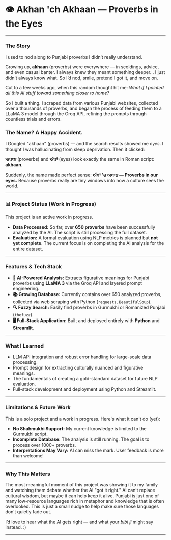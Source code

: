 # 👁️ Akhan 'ch Akhaan — Proverbs in the Eyes
---

### The Story

I used to nod along to Punjabi proverbs I didn’t really understand.

Growing up, **akhaan** (proverbs) were everywhere — in scoldings, advice, and even casual banter. I always knew they meant something deeper... I just didn’t always know what. So I’d nod, smile, pretend I got it, and move on.

Cut to a few weeks ago, when this random thought hit me: *What if I pointed all this AI stuff toward something closer to home?*

So I built a thing. I scraped data from various Punjabi websites, collected over a thousands of proverbs, and began the process of feeding them to a LLaMA 3 model through the Groq API, refining the prompts through countless trials and errors.

### The Name? A Happy Accident.

I Googled "akhaan" (proverbs) — and the search results showed me *eyes*. I thought I was hallucinating from sleep deprivation. Then it clicked:

**ਅਖਾਣ** (proverbs) and **ਅੱਖਾਂ** (eyes) look exactly the same in Roman script: **akhaan**.

Suddenly, the name made perfect sense: **ਅੱਖਾਂ 'ਚ ਅਖਾਣ — Proverbs in our eyes.** Because proverbs really are tiny windows into how a culture sees the world.

---

### 📊 Project Status (Work in Progress)

This project is an active work in progress.
* **Data Processed:** So far, over **650 proverbs** have been successfully analyzed by the AI. The script is still processing the full dataset.
* **Evaluation:** A formal evaluation using NLP metrics is planned but **not yet complete**. The current focus is on completing the AI analysis for the entire dataset.

---

### Features & Tech Stack

* **🧠 AI-Powered Analysis:** Extracts figurative meanings for Punjabi proverbs using **LLaMA 3** via the Groq API and layered prompt engineering.
* **📚 Growing Database:** Currently contains over 650 analyzed proverbs, collected via web scraping with Python (`requests`, `BeautifulSoup`).
* **🔍 Fuzzy Search:** Easily find proverbs in Gurmukhi or Romanized Punjabi (`thefuzz`).
* **🖥️ Full-Stack Application:** Built and deployed entirely with **Python** and **Streamlit**.

---

### What I Learned

* LLM API integration and robust error handling for large-scale data processing.
* Prompt design for extracting culturally nuanced and figurative meanings.
* The fundamentals of creating a gold-standard dataset for future NLP evaluation.
* Full-stack development and deployment using Python and Streamlit.

---

### Limitations & Future Work

This is a solo project and a work in progress. Here's what it can't do (yet):
* **No Shahmukhi Support:** My current knowledge is limited to the Gurmukhi script.
* **Incomplete Database:** The analysis is still running. The goal is to process over 1000+ proverbs.
* **Interpretations May Vary:** AI can miss the mark. User feedback is more than welcome!

---

### Why This Matters

The most meaningful moment of this project was showing it to my family and watching them debate whether the AI "got it right." AI can’t replace cultural wisdom, but maybe it can help keep it alive. Punjabi is just one of many low-resource languages rich in metaphor and knowledge that is often overlooked. This is just a small nudge to help make sure those languages don’t quietly fade out.

I’d love to hear what the AI gets right — and what your *bibi ji* might say instead. :)

---
